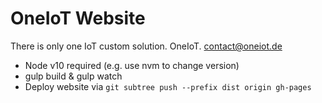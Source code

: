 # OneIoT Website

There is only one IoT custom solution. OneIoT.
contact@oneiot.de

- Node v10 required (e.g. use nvm to change version)
- gulp build & gulp watch
- Deploy website via `git subtree push --prefix dist origin gh-pages`
